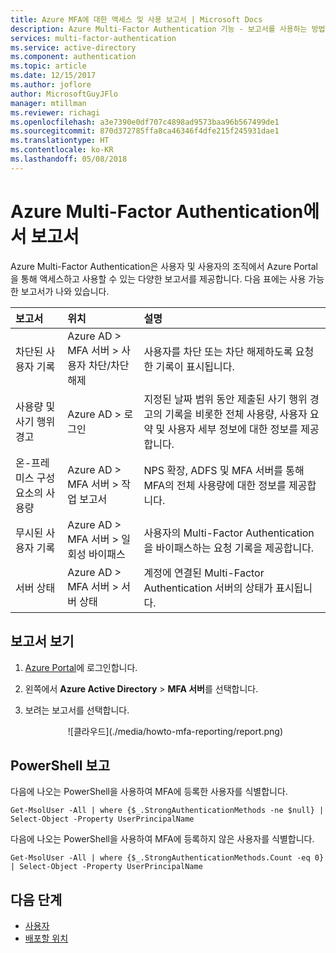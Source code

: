 ```yaml
---
title: Azure MFA에 대한 액세스 및 사용 보고서 | Microsoft Docs
description: Azure Multi-Factor Authentication 기능 - 보고서를 사용하는 방법을 설명합니다.
services: multi-factor-authentication
ms.service: active-directory
ms.component: authentication
ms.topic: article
ms.date: 12/15/2017
ms.author: joflore
author: MicrosoftGuyJFlo
manager: mtillman
ms.reviewer: richagi
ms.openlocfilehash: a3e7390e0df707c4898ad9573baa96b567499de1
ms.sourcegitcommit: 870d372785ffa8ca46346f4dfe215f245931dae1
ms.translationtype: HT
ms.contentlocale: ko-KR
ms.lasthandoff: 05/08/2018
---
```

# <a name="reports-in-azure-multi-factor-authentication"></a>Azure Multi-Factor Authentication에서 보고서

Azure Multi-Factor Authentication은 사용자 및 사용자의 조직에서 Azure Portal을 통해 액세스하고 사용할 수 있는 다양한 보고서를 제공합니다. 다음 표에는 사용 가능한 보고서가 나와 있습니다.

| 보고서 | 위치 | 설명 |
|:--- |:--- |:--- |
| 차단된 사용자 기록 | Azure AD > MFA 서버 > 사용자 차단/차단 해제 | 사용자를 차단 또는 차단 해제하도록 요청한 기록이 표시됩니다. |
| 사용량 및 사기 행위 경고 | Azure AD > 로그인 | 지정된 날짜 범위 동안 제출된 사기 행위 경고의 기록을 비롯한 전체 사용량, 사용자 요약 및 사용자 세부 정보에 대한 정보를 제공합니다. |
| 온-프레미스 구성 요소의 사용량 | Azure AD > MFA 서버 > 작업 보고서 | NPS 확장, ADFS 및 MFA 서버를 통해 MFA의 전체 사용량에 대한 정보를 제공합니다. |
| 무시된 사용자 기록 | Azure AD > MFA 서버 > 일회성 바이패스 | 사용자의 Multi-Factor Authentication을 바이패스하는 요청 기록을 제공합니다. |
| 서버 상태 | Azure AD > MFA 서버 > 서버 상태 | 계정에 연결된 Multi-Factor Authentication 서버의 상태가 표시됩니다. |

## <a name="view-reports"></a>보고서 보기 

1. [Azure Portal](https://portal.azure.com)에 로그인합니다.
2. 왼쪽에서 **Azure Active Directory** > **MFA 서버**를 선택합니다.
3. 보려는 보고서를 선택합니다.

   <center>![클라우드](./media/howto-mfa-reporting/report.png)</center>

## <a name="powershell-reporting"></a>PowerShell 보고

다음에 나오는 PowerShell을 사용하여 MFA에 등록한 사용자를 식별합니다.

```Get-MsolUser -All | where {$_.StrongAuthenticationMethods -ne $null} | Select-Object -Property UserPrincipalName```

다음에 나오는 PowerShell을 사용하여 MFA에 등록하지 않은 사용자를 식별합니다.

```Get-MsolUser -All | where {$_.StrongAuthenticationMethods.Count -eq 0} | Select-Object -Property UserPrincipalName```

## <a name="next-steps"></a>다음 단계

* [사용자](../../multi-factor-authentication/end-user/multi-factor-authentication-end-user.md)
* [배포할 위치](concept-mfa-whichversion.md)
